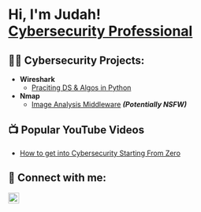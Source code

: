 <h1>Hi, I'm Judah! <br/> <a href="https://www.linkedin.com/in/judahmoskowitz/">Cybersecurity Professional</a>
<h2>👨‍💻 Cybersecurity Projects:</h2>

- <b>Wireshark </b>
  - [Praciting DS & Algos in Python](https://github.com/joshmadakor1/Algorithms-Practice)
- <b>Nmap </b>
  - [Image Analysis Middleware](https://github.com/joshmadakor1/4chan-Image-Analysis-Middleware-C964) <b><i>(Potentially NSFW)</b></i>

<h2>📺 Popular YouTube Videos</h2>

- [How to get into Cybersecurity Starting From Zero](https://www.youtube.com/watch?v=a83ASGn_V_s)

<h2> 🤳 Connect with me:</h2>

[<img align="left" alt="JoshMadakor | LinkedIn" width="22px" src="https://cdn.jsdelivr.net/npm/simple-icons@v3/icons/linkedin.svg" />][linkedin]

[linkedin]: https://www.linkedin.com/in/judahmoskowitz

